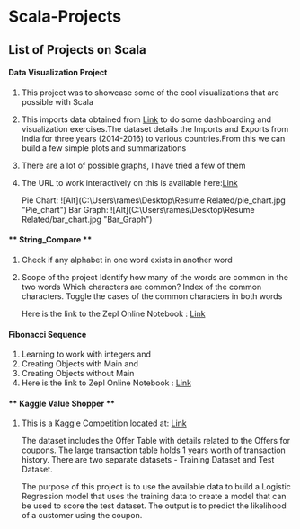 # Scala-Projects

## List of Projects on Scala

#### **Data Visualization Project**
1. This project was to showcase some of the cool visualizations that are possible with Scala
2. This imports data obtained from [Link](https://www.kaggle.com/hiteshp/make-in-india/data) 
   to do some dashboarding and visualization exercises.The dataset details the Imports and Exports from India for three years (2014-2016) to various countries.From this we can build a few simple plots and summarizations
3. There are a lot of possible graphs, I have tried a few of them
4. The URL to work interactively on this is available here:[Link]('https://my.datascientistworkbench.com/tools/zeppelin-notebook/')
    
    
    Pie Chart: ![Alt](C:\Users\rames\Desktop\Resume Related/pie_chart.jpg "Pie_chart")
    Bar Graph: ![Alt](C:\Users\rames\Desktop\Resume Related/bar_chart.jpg "Bar_Graph")
    

#### ** String_Compare **

1. Check if any alphabet in one word exists in another word
2. Scope of the project
    Identify how many of the words are common in the two words
    Which characters are common?
    Index of the common characters.
    Toggle the cases of the common characters in both words
    
    Here is the link to the Zepl Online Notebook :   [Link]('https://www.zepl.com/viewer/notebooks/bm90ZTovL2F0aGVyb3MxNjcvMWQ3MThiMjliZjIxNDEzZmJhZWZjMTMzMThkZDUxYWYvbm90ZS5qc29u')

#### **Fibonacci Sequence**
1. Learning to work with integers and
2. Creating Objects with Main and
3. Creating Objects without Main
4. Here is the link to Zepl Online Notebook : [Link]('https://www.zepl.com/spaces/S_ZEPL/2f367acdce714ae990a9baedf0829479')
   

#### ** Kaggle Value Shopper **

1. This is a Kaggle Competition located at: 
   [Link]('https://www.kaggle.com/c/acquire-valued-shoppers-challenge/data')
    
    The dataset includes the Offer Table with details related to the Offers for coupons. The large transaction table holds 1 years worth of transaction history. There are two separate datasets - Training Dataset and Test Dataset.

    The purpose of this project is to use the available data to build a Logistic Regression model that uses the training data to create a model that can be used to score the test dataset. The output is to predict the likelihood of a customer using the coupon.
